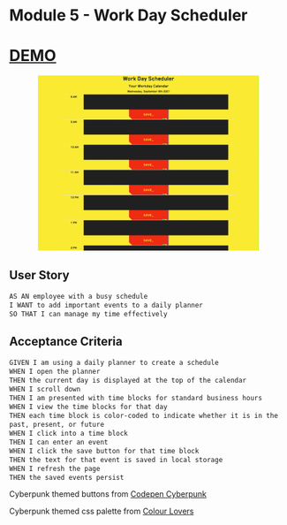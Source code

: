 # Module 5 - Work Day Scheduler

# [DEMO](https://somdobomk-module5-challenge.netlify.app/)

<div align="center">
    <img src="./assets/images/screenshot.gif" width="400px"> 
</div>

## User Story

```
AS AN employee with a busy schedule
I WANT to add important events to a daily planner
SO THAT I can manage my time effectively
```

## Acceptance Criteria

```
GIVEN I am using a daily planner to create a schedule
WHEN I open the planner
THEN the current day is displayed at the top of the calendar
WHEN I scroll down
THEN I am presented with time blocks for standard business hours
WHEN I view the time blocks for that day
THEN each time block is color-coded to indicate whether it is in the past, present, or future
WHEN I click into a time block
THEN I can enter an event
WHEN I click the save button for that time block
THEN the text for that event is saved in local storage
WHEN I refresh the page
THEN the saved events persist
```

Cyberpunk themed buttons from [Codepen Cyberpunk](https://codepen.io/jh3y/pen/PoGbxLp)

Cyberpunk themed css palette from [Colour Lovers](https://www.colourlovers.com/palette/4775628/Cyberpunk_2077)
